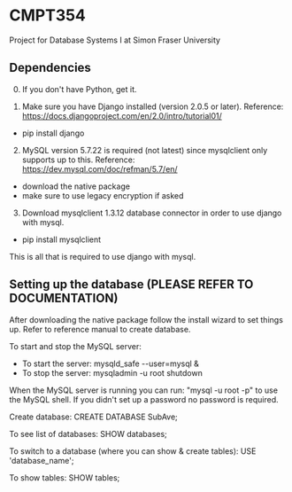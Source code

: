 # CMPT354
Project for Database Systems I at Simon Fraser University

## Dependencies

0. If you don't have Python, get it.

1. Make sure you have Django installed (version 2.0.5 or later). Reference: https://docs.djangoproject.com/en/2.0/intro/tutorial01/
  - pip install django


2. MySQL version 5.7.22 is required (not latest) since mysqlclient only supports up to this. Reference: https://dev.mysql.com/doc/refman/5.7/en/
  - download the native package
  - make sure to use legacy encryption if asked


3. Download mysqlclient 1.3.12 database connector in order to use django with mysql.
 - pip install mysqlclient


This is all that is required to use django with mysql.



## Setting up the database (PLEASE REFER TO DOCUMENTATION)

After downloading the native package follow the install wizard to set things up. Refer to reference manual to create database.

To start and stop the MySQL server: 
  - To start the server:  mysqld_safe --user=mysql &
  - To stop the server:  mysqladmin -u root shutdown
  
  
When the MySQL server is running you can run: "mysql -u root -p" to use the MySQL shell. If you didn't set up a password no password is required.

Create database: CREATE DATABASE SubAve;

To see list of databases: SHOW databases;

To switch to a database (where you can show & create tables): USE 'database_name';

To show tables: SHOW tables;



